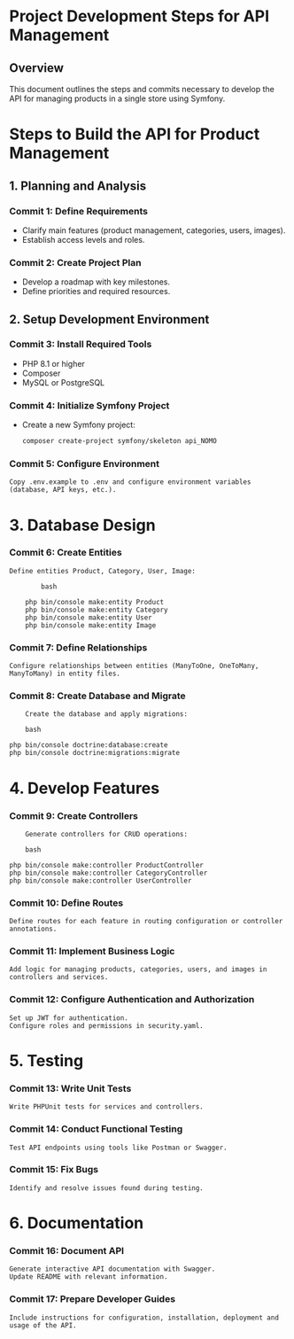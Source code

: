 # Project Development Steps for API Management

## Overview
This document outlines the steps and commits necessary to develop the API for managing products in a single store using Symfony.
# Steps to Build the API for Product Management

## 1. Planning and Analysis

### Commit 1: Define Requirements
- Clarify main features (product management, categories, users, images).
- Establish access levels and roles.

### Commit 2: Create Project Plan
- Develop a roadmap with key milestones.
- Define priorities and required resources.

## 2. Setup Development Environment

### Commit 3: Install Required Tools
- PHP 8.1 or higher
- Composer
- MySQL or PostgreSQL

### Commit 4: Initialize Symfony Project
- Create a new Symfony project:
  ```bash
  composer create-project symfony/skeleton api_NOMO
### Commit 5: Configure Environment

    Copy .env.example to .env and configure environment variables (database, API keys, etc.).

# 3. Database Design
### Commit 6: Create Entities

    Define entities Product, Category, User, Image:

            bash

        php bin/console make:entity Product
        php bin/console make:entity Category
        php bin/console make:entity User
        php bin/console make:entity Image


### Commit 7: Define Relationships

    Configure relationships between entities (ManyToOne, OneToMany, ManyToMany) in entity files.

### Commit 8: Create Database and Migrate

        Create the database and apply migrations:

        bash

    php bin/console doctrine:database:create
    php bin/console doctrine:migrations:migrate

# 4. Develop Features

### Commit 9: Create Controllers

        Generate controllers for CRUD operations:

        bash

    php bin/console make:controller ProductController
    php bin/console make:controller CategoryController
    php bin/console make:controller UserController
### Commit 10: Define Routes

    Define routes for each feature in routing configuration or controller annotations.
### Commit 11: Implement Business Logic

    Add logic for managing products, categories, users, and images in controllers and services.
### Commit 12: Configure Authentication and Authorization

    Set up JWT for authentication.
    Configure roles and permissions in security.yaml.

# 5. Testing
### Commit 13: Write Unit Tests

    Write PHPUnit tests for services and controllers.
### Commit 14: Conduct Functional Testing

    Test API endpoints using tools like Postman or Swagger.
### Commit 15: Fix Bugs

    Identify and resolve issues found during testing.
# 6. Documentation
### Commit 16: Document API

    Generate interactive API documentation with Swagger.
    Update README with relevant information.
### Commit 17: Prepare Developer Guides

    Include instructions for configuration, installation, deployment and usage of the API.